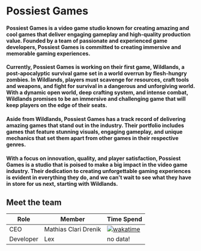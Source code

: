# Possiest Games
#### Possiest Games is a video game studio known for creating amazing and cool games that deliver engaging gameplay and high-quality production value. Founded by a team of passionate and experienced game developers, Possiest Games is committed to creating immersive and memorable gaming experiences.

#### Currently, Possiest Games is working on their first game, Wildlands, a post-apocalyptic survival game set in a world overrun by flesh-hungry zombies. In Wildlands, players must scavenge for resources, craft tools and weapons, and fight for survival in a dangerous and unforgiving world. With a dynamic open world, deep crafting system, and intense combat, Wildlands promises to be an immersive and challenging game that will keep players on the edge of their seats.

#### Aside from Wildlands, Possiest Games has a track record of delivering amazing games that stand out in the industry. Their portfolio includes games that feature stunning visuals, engaging gameplay, and unique mechanics that set them apart from other games in their respective genres.
#### With a focus on innovation, quality, and player satisfaction, Possiest Games is a studio that is poised to make a big impact in the video game industry. Their dedication to creating unforgettable gaming experiences is evident in everything they do, and we can't wait to see what they have in store for us next, starting with Wildlands.


## Meet the team

| Role | Member | Time Spend |
|-----| ----- | -----------|
| CEO | Mathias Clari Drenik | [![wakatime](https://wakatime.com/badge/user/190d7e17-9dae-4f59-a20c-4d8593b186db.svg)](https://wakatime.com/@190d7e17-9dae-4f59-a20c-4d8593b186db) |
| Developer | Lex | no data! |
